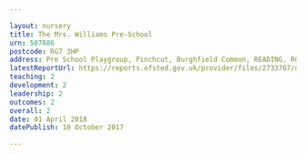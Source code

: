 ```yaml
---

layout: nursery
title: The Mrs. Williams Pre-School
urn: 507886
postcode: RG7 3HP
address: Pre School Playgroup, Pinchcut, Burghfield Common, READING, RG7 3HP
latestReportUrl: https://reports.ofsted.gov.uk/provider/files/2733767/urn/507886.pdf
teaching: 2
development: 2
leadership: 2
outcomes: 2
overall: 2
date: 01 April 2018 
datePublish: 10 October 2017

---
```

